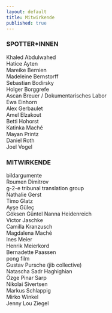 ```yaml
---
layout: default
title: Mitwirkende
published: true
---
```


### SPOTTER*INNEN  

Khaled Abdulwahed  
Hatice Ayten  
Mareike Bernien  
Madeleine Bernstorff   
Sebastian Bodirsky  
Holger Borggrefe  
Ascan Breuer / Dokumentarisches Labor  
Ewa Einhorn  
Alex Gerbaulet  
Amel Elzakout  
Betti Hohorst  
Katinka Maché  
Mayan Printz  
Daniel Roth  
Joel Vogel     

### MITWIRKENDE

bildargumente  
Roumen Dimitrov  
g-2-e tribunal translation group  
Nathalie Gerst  
Timo Glatz  
Ayşe Güleç  
Göksen Güntel 
Nanna Heidenreich  
Victor Jaschke  
Camilla Kranzusch   
Magdalena Maché  
Ines Meier  
Henrik Meierkord  
Bernadette Paassen   
pong film   
Gustav Pursche (jib collective)  
Natascha Sadr Haghighian  
Özge Pinar Sarp  
Nikolai Sivertsen  
Markus Schlappig  
Mirko Winkel  
Jenny Lou Ziegel  
